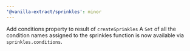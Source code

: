 ```yaml
---
'@vanilla-extract/sprinkles': minor
---
```


Add conditions property to result of `createSprinkles`
A `Set` of all the condition names assigned to the sprinkles function is now available via `sprinkles.conditions`.
